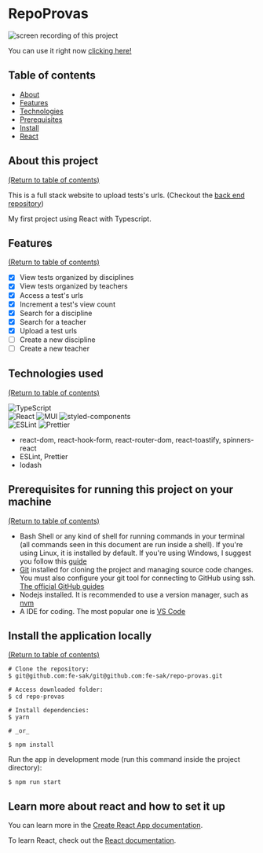 # RepoProvas
<img src="https://user-images.githubusercontent.com/92526601/176753271-845e18d5-91db-41f1-a9f7-d1e60924bd16.gif" alt='screen recording of this project' />

You can use it right now [clicking here!](https://repo-provas-chi.vercel.app/)

## Table of contents
<!--ts-->
   * [About](#about-this-project)
   * [Features](#features)
   * [Technologies](#technologies-used)
   * [Prerequisites](#prerequisites-for-running-this-project-on-your-machine)
   * [Install](#install-the-application-locally)
   * [React](#learn-more-about-react-and-how-to-set-it-up)
   
<!--te-->

## About this project

[(Return to table of contents)](#table-of-contents)

This is a full stack website to upload tests's urls. (Checkout the [back end repository](https://github.com/fe-sak/repo-provas-api))

My first project using React with Typescript.

## Features

[(Return to table of contents)](#table-of-contents)

- [x] View tests organized by disciplines
- [x] View tests organized by teachers
- [x] Access a test's urls
- [x] Increment a test's view count
- [x] Search for a discipline
- [x] Search for a teacher
- [x] Upload a test urls
- [ ] Create a new discipline
- [ ] Create a new teacher

## Technologies used

[(Return to table of contents)](#table-of-contents)

![TypeScript](https://img.shields.io/badge/-TypeScript-black?style=flat&logo=typescript) \
![React](https://img.shields.io/badge/-React-black?style=flat&logo=react)
![MUI](https://img.shields.io/badge/-MUI-black?style=flat&logo=mui)
![styled-components](https://img.shields.io/badge/-styled--components-black?style=flat&logo=styled-components) \
![ESLint](https://img.shields.io/badge/-ESLint-black?style=flat&logo=eslint&logoColor=3e2c9a)
![Prettier](https://img.shields.io/badge/-Prettier-black?style=flat&logo=prettier)
- react-dom, react-hook-form, react-router-dom, react-toastify, spinners-react
- ESLint, Prettier
- lodash

## Prerequisites for running this project on your machine

[(Return to table of contents)](#table-of-contents)


- Bash Shell or any kind of shell for running commands in your terminal (all commands seen in this document are run inside a shell). If you're using Linux, it is installed by default. If you're using Windows, I suggest you follow this [guide](https://itsfoss.com/install-bash-on-windows/)
- [Git](https://git-scm.com) installed for cloning the project and managing source code changes. You must also configure your git tool for connecting to GitHub using ssh. [The official GitHub guides](https://docs.github.com/en/authentication/connecting-to-github-with-ssh)
- Nodejs installed. It is recommended to use a version manager, such as [nvm](https://github.com/nvm-sh/nvm)
- A IDE for coding. The most popular one is [VS Code](https://code.visualstudio.com/)

## Install the application locally

[(Return to table of contents)](#table-of-contents)

```
# Clone the repository:
$ git@github.com:fe-sak/git@github.com:fe-sak/repo-provas.git

# Access downloaded folder:
$ cd repo-provas

# Install dependencies: 
$ yarn

# _or_

$ npm install
```

Run the app in development mode (run this command inside the project directory):
```
$ npm run start
```

## Learn more about react and how to set it up

You can learn more in the [Create React App documentation](https://facebook.github.io/create-react-app/docs/getting-started).

To learn React, check out the [React documentation](https://reactjs.org/).
